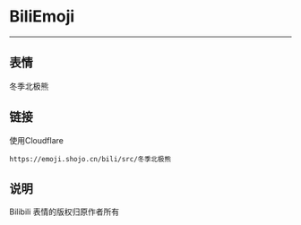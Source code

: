 # BiliEmoji
---
## 表情
冬季北极熊
## 链接
使用Cloudflare
```
https://emoji.shojo.cn/bili/src/冬季北极熊
```
## 说明
Bilibili 表情的版权归原作者所有
